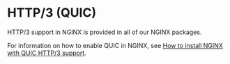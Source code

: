 # HTTP/3 (QUIC)

HTTP/3 support in NGINX is provided in all of our NGINX packages.

For information on how to enable QUIC in NGINX, see [How to install NGINX with QUIC HTTP/3 support](https://www.getpagespeed.com/server-setup/nginx/how-to-install-nginx-quic-on-centos-rhel-and-fedora-linux).

